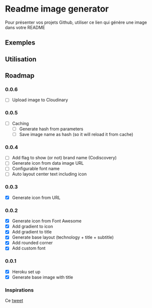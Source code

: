 # Readme image generator

Pour présenter vos projets Github, utiliser ce lien qui génère une image dans votre README

## Exemples

## Utilisation

## Roadmap

### 0.0.6

- [ ] Upload image to Cloudinary

### 0.0.5

- [ ] Caching
  - [ ] Generate hash from parameters
  - [ ] Save image name as hash (so it will reload it from cache)

### 0.0.4

- [ ] Add flag to show (or not) brand name (Codiscovery)
- [ ] Generate icon from data image URL
- [ ] Configurable font name
- [ ] Auto layout center text including icon

### 0.0.3

- [x] Generate icon from URL

### 0.0.2

- [x] Generate icon from Font Awesome
- [x] Add gradient to icon
- [x] Add gradient to title
- [x] Generate base layout (technology + title + subtitle)
- [x] Add rounded corner
- [x] Add custom font

### 0.0.1

- [x] Heroku set up
- [x] Generate base image with title

### Inspirations

Ce [tweet](https://twitter.com/ospfranco/status/1516658032784166912)
